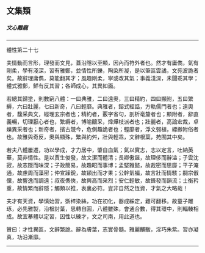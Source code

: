 

## 文集類

##### 文心雕龍

* * *

體性第二十七

夫情動而言形，理發而文見，蓋沿隱以至顯，因內而符外者也。然才有庸儁，氣有剛柔，學有淺深，習有雅鄭，並情性所鑠，陶染所凝，是以筆區雲譎，文苑波詭者矣。故辭理庸儁，莫能翻其才；風趣剛柔，寧或改其氣；事義淺深，未聞乖其學；體式雅鄭，鮮有反其習；各師成心，其異如面。

若總其歸塗，則數窮八體：一曰典雅，二曰遠奧，三曰精約，四曰顯附，五曰繁縟，六曰壯麗，七曰新奇，八曰輕靡。典雅者，鎔式經誥，方軌儒門者也；遠奧者，馥采典文，經理玄宗者也；精約者，覈字省句，剖析毫釐者也；顯附者，辭直義暢，切理厭心者也，繁縟者，博喻釀采，煒燁枝派者也；壯麗者，高論宏裁，卓爍異采者也；新奇者，擯古競今，危側趣詭者也；輕靡者，浮文弱植，縹緲附俗者也。故雅與奇反，奧與顯殊，繁與約舛，壯與輕乖，文辭根葉，苑囿其中矣。

若夫八體屢遷，功以學成，才力居中，肇自血氣；氣以實志，志以定言，吐納英華，莫非情性。是以賈生俊發，故文潔而體清；長卿傲誕，故理侈而辭溢；子雲沈寂，故志隱而味深；子政簡易，故趣昭而事博；孟堅雅懿，故裁密而思靡；平子淹通，故慮周而藻密；仲宣躁銳，故穎出而才果；公幹氣褊，故言壯而情駭；嗣宗俶儻，故響逸而調遠；叔夜儁俠，故興高而采烈；安仁輕敏，故鋒發而韻流；士衡矜重，故情繁而辭隱；觸類以推，表裏必符。豈非自然之恆資，才氣之大略哉！

夫才有天資，學慎始習，斲梓染絲，功在初化，器成綵定，難可翻移。故童子雕琢，必先雅製，沿根討葉，思轉自圓，八體雖殊，會通合數，得其環中，則輻輳相成。故宜摹體以定習，因性以練才，文之司南，用此道也。

贊曰：才性異區，文辭繁詭。辭為膚葉，志實骨髓。雅麗黼黻，淫巧朱紫。習亦凝真，功沿漸靡。

* * *

